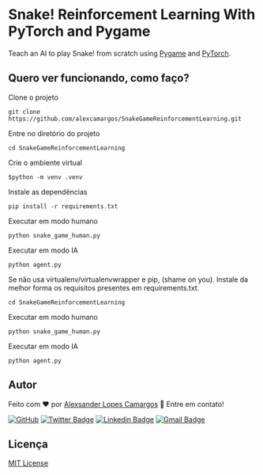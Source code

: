 # Snake! Reinforcement Learning With PyTorch and Pygame

Teach an AI to play Snake! from scratch using [Pygame](https://www.pygame.org/) and [PyTorch](https://pytorch.org/).

## Quero ver funcionando, como faço?

Clone o projeto

```
git clone https://github.com/alexcamargos/SnakeGameReinforcementLearning.git
```

Entre no diretório do projeto

```
cd SnakeGameReinforcementLearning
```

Crie o ambiente virtual

```
$python -m venv .venv
```

Instale as dependências

```
pip install -r requirements.txt
```

Executar em modo humano

```
python snake_game_human.py
```

Executar em modo IA

```
python agent.py
```

Se não usa virtualenv/virtualenvwrapper e pip, (shame on you). Instale da melhor forma os requisitos presentes em requirements.txt.

```
cd SnakeGameReinforcementLearning
```

Executar em modo humano

```
python snake_game_human.py
```

Executar em modo IA

```
python agent.py
```

## Autor

Feito com :heart: por [Alexsander Lopes Camargos](https://github.com/alexcamargos) :wave: Entre em contato!

[![GitHub](https://img.shields.io/badge/-AlexCamargos-1ca0f1?style=flat-square&labelColor=1ca0f1&logo=github&logoColor=white&link=https://github.com/alexcamargos)](https://github.com/alexcamargos)
[![Twitter Badge](https://img.shields.io/badge/-@alcamargos-1ca0f1?style=flat-square&labelColor=1ca0f1&logo=twitter&logoColor=white&link=https://twitter.com/alcamargos)](https://twitter.com/alcamargos)
[![Linkedin Badge](https://img.shields.io/badge/-alexcamargos-1ca0f1?style=flat-square&logo=Linkedin&logoColor=white&link=https://www.linkedin.com/in/alexcamargos/)](https://www.linkedin.com/in/alexcamargos/)
[![Gmail Badge](https://img.shields.io/badge/-alcamargos@vivaldi.net-1ca0f1?style=flat-square&labelColor=1ca0f1&logo=Gmail&logoColor=white&link=mailto:alcamargos@vivaldi.net)](mailto:alcamargos@vivaldi.net)

## Licença

[MIT License](LICENSE)

